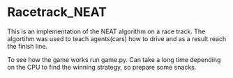 # Racetrack_NEAT

This is an implementation of the NEAT algorithm on a race track. The algortihm was used to teach agents(cars) how to drive and as a result reach the finish line.

To see how the game works run game.py. Can take a long time depending on the CPU to find the winning strategy, so prepare some snacks.
